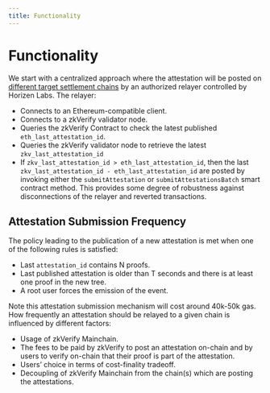 ```yaml
---
title: Functionality
---
```


# Functionality

We start with a centralized approach where the attestation will be posted on [different target settlement chains](../introduction_what_is_zkverify/core_components#attestation-mechanism) by an authorized relayer controlled by Horizen Labs. The relayer:

- Connects to an Ethereum-compatible client.
- Connects to a zkVerify validator node.
- Queries the zkVerify Contract to check the latest published `eth_last_attestation_id`.
- Queries the zkVerify validator node to retrieve the latest `zkv_last_attestation_id`
- If `zkv_last_attestation_id > eth_last_attestation_id`,  then the last `zkv_last_attestation_id - eth_last_attestation_id` are posted by invoking either the `submitAttestation` or `submitAttestationsBatch` smart contract method. This provides some degree of robustness against disconnections of the relayer and reverted transactions.

## Attestation Submission Frequency

The policy leading to the publication of a new attestation is met when one of the following rules is satisfied:

- Last `attestation_id` contains N proofs.
- Last published attestation is older than T seconds and there is at least one proof in the new tree.
- A root user forces the emission of the event.

Note this attestation submission mechanism will cost around 40k-50k gas. How frequently an attestation should be relayed to a given chain is influenced by different factors:

- Usage of zkVerify Mainchain.
- The fees to be paid by zkVerify to post an attestation on-chain and by users to verify on-chain that their proof is part of the attestation.
- Users’ choice in terms of cost-finality tradeoff.
- Decoupling of zkVerify Mainchain from the chain(s) which are posting the attestations.
